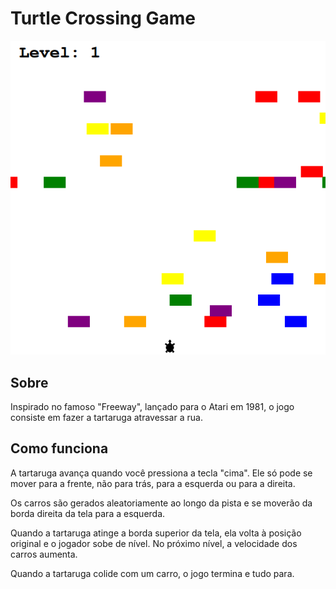 # Turtle Crossing Game

![](https://github.com/vhsenna/python-projects/blob/main/turtle_crossing_game/img/peek.gif)

## Sobre
Inspirado no famoso "Freeway", lançado para o Atari em 1981, o jogo consiste em fazer a tartaruga atravessar a rua.

## Como funciona
A tartaruga avança quando você pressiona a tecla "cima". Ele só pode se mover para a frente, não para trás, para a esquerda ou para a direita.

Os carros são gerados aleatoriamente ao longo da pista e se moverão da borda direita da tela para a esquerda.

Quando a tartaruga atinge a borda superior da tela, ela volta à posição original e o jogador sobe de nível. No próximo nível, a velocidade dos carros aumenta.

Quando a tartaruga colide com um carro, o jogo termina e tudo para.
